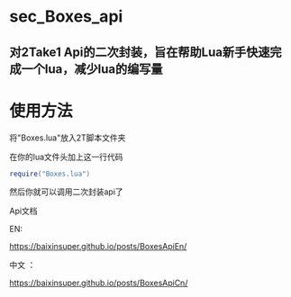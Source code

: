 # sec_Boxes_api
对2Take1 Api的二次封装，旨在帮助Lua新手快速完成一个lua，减少lua的编写量
----------
# 使用方法
将"Boxes.lua"放入2T脚本文件夹

在你的lua文件头加上这一行代码

```lua
require("Boxes.lua")
```

然后你就可以调用二次封装api了

Api文档

EN:

https://baixinsuper.github.io/posts/BoxesApiEn/

中文 ：

https://baixinsuper.github.io/posts/BoxesApiCn/

